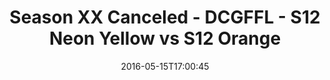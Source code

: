 ---
title: Season XX Canceled - DCGFFL - S12 Neon Yellow vs S12 Orange
teams-score:
- team: _teams/s12-neon-yellow.md
  score:
- team: _teams/s12-orange.md
  score: 18
mvp: ''
game-ball: ''
season: 12
week:
date: '2016-05-15T17:00:45'
pageid: season-12-playoffs-may-15-2016-4187-vs-4181
---